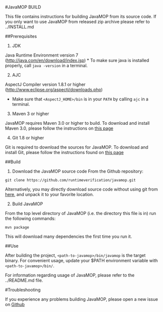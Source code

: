 #JavaMOP BUILD

This file contains instructions for building JavaMOP from its source
code.  If you only want to use JavaMOP from released zip archive
please refer to ../INSTALL.md

##Prerequisites

1. JDK

 Java Runtime Environment version 7
 (http://java.com/en/download/index.jsp) * To make sure java is
 installed properly, call `java -version` in a terminal.

2. AJC

 AspectJ Compiler version 1.8.1 or higher
 (http://www.eclipse.org/aspectj/downloads.php)
 * Make sure that `<AspectJ_HOME>/bin` is in your `PATH` by calling
   `ajc` in a terminal.

3. Maven 3 or higher

 JavaMOP requires Maven 3.0 or higher to build. To download and
 install Maven 3.0, please follow the instructions on
 [this page](http://maven.apache.org/download.cgi)

4. Git 1.8 or higher

 Git is required to download the sources for JavaMOP.
 To download and install Git, please follow the instructions found
 on [this page](http://git-scm.com/book/en/Getting-Started-Installing-Git)

##Build

1. Download the JavaMOP source code From the Github repository:

 ```git clone https://github.com/runtimeverification/javamop.git```

 Alternatively, you may directly download source code without using
 git from [here](https://github.com/runtimeverification/javamop/releases),
 and unpack it to your favorite location.

2. Build JavaMOP

 From the top level directory of JavaMOP (i.e. the directory this file
 is in) run the following commands:

 ```mvn package```

 This will download many dependencies the first time you run it.


##Use

After building the project, `<path-to-javamop>/bin/javamop` is the
target binary. For convenient usage, update your $PATH environment
variable with `<path-to-javamop>/bin/`.

For information regarding usage of JavaMOP, please refer to the
../README.md file.

#Troubleshooting

If you experience any problems building JavaMOP, please open a new
issue on
[Github](https://github.com/runtimeverification/javamop/issues)
